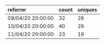 | referrer          | count | uniques |
| :---------------- | :---- | :------ |
| 09/04/20 20:00:00 | 32    | 26      |
| 10/04/20 20:00:00 | 40    | 29      |
| 11/04/20 20:00:00 | 23    | 19      |